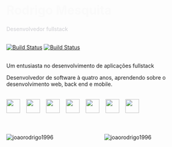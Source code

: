 <h1 style='font-size: 32px; color: #fafafa'>Rodrigo Mesquita</h1>
<span style='font-size: 14px; color: #d4d4d8; font-weight: 500'>Desenvolvedor fullstack</span>
<br/>
<br/>
<div style='display: flex; align-items: center; gap: 10px;  ' >

<a href='https://www.linkedin.com/in/rodrigo-mesquita-/'>![Build Status](https://img.shields.io/badge/Rodrigo%20Mesquita-27272a?logo=linkedin)</a>
<a href='mailto:dev.rodrigomesquita@gmail.com'>![Build Status](https://img.shields.io/badge/dev.rodrigomesquita@gmail.com-27272a?logo=gmail)</a>
</div>
<br/>
<div style='display: flex; flex-direction: column'>
  <span>Um entusiasta no desenvolvimento de aplicações fullstack</span>
  <p>Desenvolvedor de software à quatro anos, aprendendo sobre o desenvolvimento web, back end e  mobile.</p>
  <br/>
  <div style='display: flex; gap: 16px'>
    <img src='https://skillicons.dev/icons?i=html' width='36' height='36' />
    <img src='https://skillicons.dev/icons?i=css' width='36' height='36' />
    <img src='https://skillicons.dev/icons?i=javascript' width='36' height='36' />
    <img src='https://skillicons.dev/icons?i=typescript' width='36' height='36' />
    <img src='https://skillicons.dev/icons?i=react' width='36' height='36' />
    <img src='https://skillicons.dev/icons?i=next' width='36' height='36' />
    <img src='https://skillicons.dev/icons?i=python' width='36' height='36' />
  </div>
</div>
<br/>
<div style='display: grid; grid-template-columns: 1fr 1fr; gap: 10px; margin-top: 24px' >
  <p><img src="https://github-readme-stats.vercel.app/api?username=joaorodrigo1996&show_icons=true&locale=pt-BR&theme=dark&hide_border=true" alt="joaorodrigo1996" /></p>
  <p><img src="https://github-readme-stats.vercel.app/api/top-langs?username=joaorodrigo1996&show_icons=true&locale=pt-BR&layout=compact&theme=dark&hide_border=true" alt="joaorodrigo1996" /></p>
</div>
